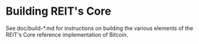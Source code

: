 Building REIT's Core
====================

See doc/build-*.md for instructions on building the various
elements of the REIT's Core reference implementation of Bitcoin.
